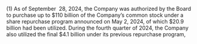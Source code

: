 (1) As  of  September  28,  2024,  the  Company  was  authorized  by  the  Board  to  purchase  up  to  $110  billion  of  the  Company’s
common  stock  under  a  share  repurchase  program  announced  on  May  2,  2024,  of  which  $20.9  billion  had  been  utilized.
During  the  fourth  quarter  of  2024,  the  Company  also  utilized  the  final  $4.1  billion  under  its  previous  repurchase  program,